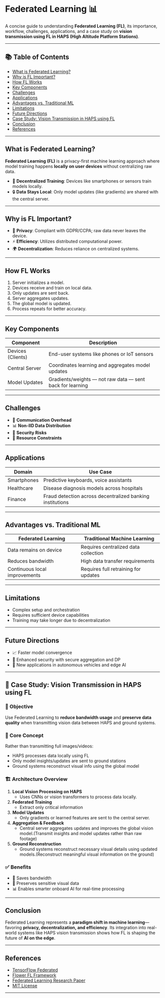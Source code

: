 # Federated Learning 📊

A concise guide to understanding **Federated Learning (FL)**, its importance, workflow, challenges, applications, and a case study on **vision transmission using FL in HAPS (High Altitude Platform Stations)**.

---

## 📚 Table of Contents
- [What is Federated Learning?](#what-is-federated-learning)
- [Why is FL Important?](#why-is-fl-important)
- [How FL Works](#how-fl-works)
- [Key Components](#key-components)
- [Challenges](#challenges)
- [Applications](#applications)
- [Advantages vs. Traditional ML](#advantages-vs-traditional-ml)
- [Limitations](#limitations)
- [Future Directions](#future-directions)
- [Case Study: Vision Transmission in HAPS using FL](#case-study-vision-transmission-in-haps-using-fl)
- [Conclusion](#conclusion)
- [References](#references)

---

## What is Federated Learning?
**Federated Learning (FL)** is a privacy-first machine learning approach where model training happens **locally on user devices** without centralizing raw data.

- 📡 **Decentralized Training**: Devices like smartphones or sensors train models locally.
- 🔒 **Data Stays Local**: Only model updates (like gradients) are shared with the central server.

---

## Why is FL Important?
- 🔐 **Privacy**: Compliant with GDPR/CCPA; raw data never leaves the device.
- ⚡ **Efficiency**: Utilizes distributed computational power.
- 🌍 **Decentralization**: Reduces reliance on centralized systems.

---

## How FL Works
1. Server initializes a model.
2. Devices receive and train on local data.
3. Only updates are sent back.
4. Server aggregates updates.
5. The global model is updated.
6. Process repeats for better accuracy.

---

## Key Components
| Component           | Description                                               |
|---------------------|-----------------------------------------------------------|
| Devices (Clients)   | End-user systems like phones or IoT sensors               |
| Central Server      | Coordinates learning and aggregates model updates         |
| Model Updates       | Gradients/weights — not raw data — sent back for learning |

---

## Challenges
- 📶 **Communication Overhead**
- 📊 **Non-IID Data Distribution**
- 🔐 **Security Risks**
- 🔋 **Resource Constraints**

---

## Applications
| Domain        | Use Case                                                        |
|---------------|-----------------------------------------------------------------|
| Smartphones   | Predictive keyboards, voice assistants                          |
| Healthcare    | Disease diagnosis models across hospitals                       |
| Finance       | Fraud detection across decentralized banking institutions       |

---

## Advantages vs. Traditional ML
| Federated Learning              | Traditional Machine Learning               |
|--------------------------------|--------------------------------------------|
| Data remains on device         | Requires centralized data collection       |
| Reduces bandwidth              | High data transfer requirements            |
| Continuous local improvements  | Requires full retraining for updates       |

---

## Limitations
- Complex setup and orchestration
- Requires sufficient device capabilities
- Training may take longer due to decentralization

---

## Future Directions
- 📈 Faster model convergence
- 🔐 Enhanced security with secure aggregation and DP
- 🚗 New applications in autonomous vehicles and edge AI

---

## 📡 Case Study: Vision Transmission in HAPS using FL

### 🎯 Objective
Use Federated Learning to **reduce bandwidth usage** and **preserve data quality** when transmitting vision data between HAPS and ground systems.

### 🧠 Core Concept
Rather than transmitting full images/videos:
- HAPS processes data locally using FL
- Only model insights/updates are sent to ground stations
- Ground systems reconstruct visual info using the global model

### 🏗️ Architecture Overview
1. **Local Vision Processing on HAPS**
   - Uses CNNs or vision transformers to process data locally.
2. **Federated Training**
   - Extract only critical information
3. **Model Updates**
   - Only gradients or learned features are sent to the central server.
4. **Aggregation & Feedback**
   - Central server aggregates updates and improves the global vision model.(Transmit insights and model updates rather than raw footage)
5. **Ground Reconstruction**
   - Ground systems reconstruct necessary visual details using updated models.(Reconstruct meaningful visual information on the ground)

### ✅ Benefits
- 🚀 Saves bandwidth
- 🔐 Preserves sensitive visual data
- 📊 Enables smarter onboard AI for real-time processing

---

## Conclusion
Federated Learning represents a **paradigm shift in machine learning**—favoring **privacy, decentralization, and efficiency**. Its integration into real-world systems like HAPS vision transmission shows how FL is shaping the future of **AI on the edge**.

---

## References
- [TensorFlow Federated](https://www.tensorflow.org/federated)
- [Flower FL Framework](https://flower.dev/)
- [Federated Learning Research Paper](https://arxiv.org/abs/1602.05629)
- [MIT License](https://opensource.org/licenses/MIT)

---

